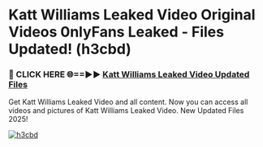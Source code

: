 # Katt Williams Leaked Video Original Videos 0nlyFans Leaked - Files Updated! (h3cbd)

<h3>🔴 CLICK HERE 🌐==►► <a href="https://tinyurl.com/x26r9saj" rel="nofollow">Katt Williams Leaked Video Updated Files</a></h3>

Get Katt Williams Leaked Video and all content. Now you can access all videos and pictures of Katt Williams Leaked Video. New Updated Files 2025!

[![h3cbd](https://i.imgur.com/LkgZPqh.gif)](https://tinyurl.com/x26r9saj)
